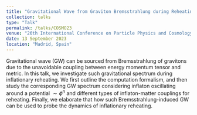```yaml
---
title: "Gravitational Wave from Graviton Bremsstrahlung during Reheating"
collection: talks
type: "Talk"
permalink: /talks/COSMO23
venue: "26th International Conference on Particle Physics and Cosmology (COSMO 2023)"
date: 13 September 2023 
location: "Madrid, Spain"
---
```


Gravitational wave (GW) can be sourced from Bremsstrahlung of gravitons due to  the unavoidable coupling between energy momentum tensor and metric.  In this talk, we investigate such  gravitational spectrum during inflationary reheating. We first outline the computation formalism, and then study the corresponding  GW spectrum considering inflaton oscillating around a potential $\sim \phi^{n}$ and different types of inflaton-matter couplings for reheating. Finally, we elaborate that how such Bremsstrahlung-induced GW can be used to probe the dynamics of inflationary reheating.
